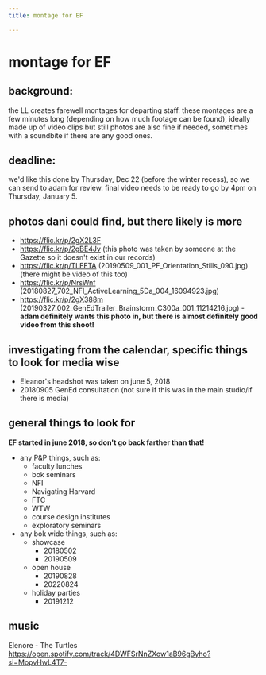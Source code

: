 ```yaml
---
title: montage for EF

---
```


# montage for EF

## background:
the LL creates farewell montages for departing staff. these montages are a few minutes long (depending on how much footage can be found), ideally made up of video clips but still photos are also fine if needed, sometimes with a soundbite if there are any good ones.

## deadline:
we'd like this done by Thursday, Dec 22 (before the winter recess), so we can send to adam for review. final video needs to be ready to go by 4pm on Thursday, January 5.

## photos dani could find, but there likely is more
* https://flic.kr/p/2gX2L3F
* https://flic.kr/p/2gBE4Jv (this photo was taken by someone at the Gazette so it doesn't exist in our records)
* https://flic.kr/p/TLFFTA (20190509_001_PF_Orientation_Stills_090.jpg)(there might be video of this too)
* https://flic.kr/p/NrsWnf (20180827_702_NFI_ActiveLearning_5Da_004_16094923.jpg)
* https://flic.kr/p/2gX388m (20190327_002_GenEdTrailer_Brainstorm_C300a_001_11214216.jpg) - **adam definitely wants this photo in, but there is almost definitely good video from this shoot!**


## investigating from the calendar, specific things to look for media wise
* Eleanor's headshot was taken on june 5, 2018
* 20180905 GenEd consultation (not sure if this was in the main studio/if there is media)

## general things to look for
**EF started in june 2018, so don't go back farther than that!**
* any P&P things, such as:
    * faculty lunches
    * bok seminars
    * NFI
    * Navigating Harvard
    * FTC
    * WTW
    * course design institutes
    * exploratory seminars
* any bok wide things, such as:
    * showcase
        * 20180502
        * 20190509
    * open house
        * 20190828
        * 20220824
    * holiday parties
        * 20191212


## music
Elenore - The Turtles
https://open.spotify.com/track/4DWFSrNnZXow1aB96gByho?si=MopvHwL4T7-